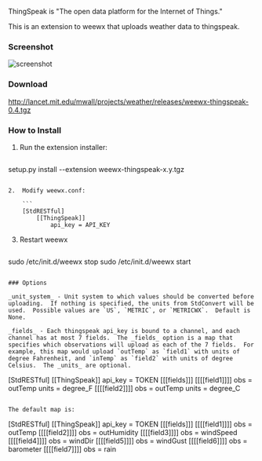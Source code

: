 ThingSpeak is "The open data platform for the Internet of Things."

This is an extension to weewx that uploads weather data to thingspeak.

### Screenshot

![screenshot](http://lancet.mit.edu/mwall/projects/weather/weewx-on-thingspeak.png)

### Download

http://lancet.mit.edu/mwall/projects/weather/releases/weewx-thingspeak-0.4.tgz

### How to Install

1.  Run the extension installer:

    ```
setup.py install --extension weewx-thingspeak-x.y.tgz
```

2.  Modify weewx.conf:

    ```
    [StdRESTful]
        [[ThingSpeak]]
            api_key = API_KEY
```

3.  Restart weewx

    ```
sudo /etc/init.d/weewx stop
sudo /etc/init.d/weewx start
```

### Options

_unit_system_ - Unit system to which values should be converted before uploading.  If nothing is specified, the units from StdConvert will be used.  Possible values are `US`, `METRIC`, or `METRICWX`.  Default is None.

_fields_ - Each thingspeak api_key is bound to a channel, and each channel has at most 7 fields.  The _fields_ option is a map that specifies which observations will upload as each of the 7 fields.  For example, this map would upload `outTemp` as `field1` with units of degree Fahrenheit, and `inTemp` as `field2` with units of degree Celsius.  The _units_ are optional.

```
[StdRESTful]
    [[ThingSpeak]]
        api_key = TOKEN
        [[[fields]]]
            [[[[field1]]]]
                obs = outTemp
                units = degree_F
            [[[[field2]]]]
                obs = outTemp
                units = degree_C
```

The default map is:

```
[StdRESTful]
    [[ThingSpeak]]
        api_key = TOKEN
        [[[fields]]]
            [[[[field1]]]]
                obs = outTemp
            [[[[field2]]]]
                obs = outHumidity
            [[[[field3]]]]
                obs = windSpeed
            [[[[field4]]]]
                obs = windDir
            [[[[field5]]]]
                obs = windGust
            [[[[field6]]]]
                obs = barometer
            [[[[field7]]]]
                obs = rain
```